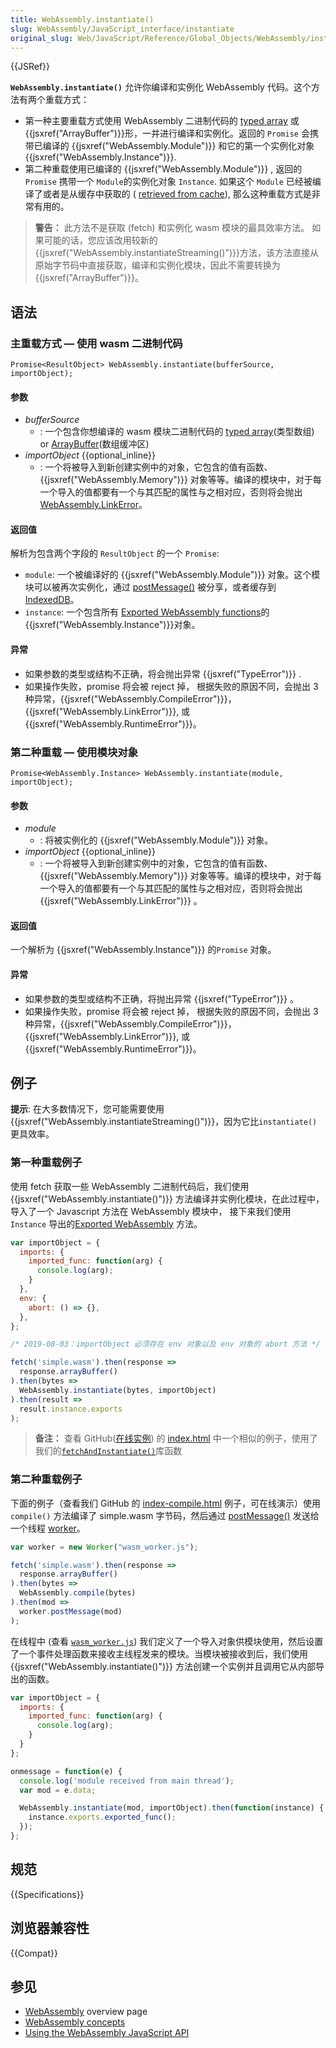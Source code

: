 ```yaml
---
title: WebAssembly.instantiate()
slug: WebAssembly/JavaScript_interface/instantiate
original_slug: Web/JavaScript/Reference/Global_Objects/WebAssembly/instantiate
---
```

{{JSRef}}

**`WebAssembly.instantiate()`** 允许你编译和实例化 WebAssembly 代码。这个方法有两个重载方式：

- 第一种主要重载方式使用 WebAssembly 二进制代码的 [typed array](/en-US/docs/Web/JavaScript/Typed_arrays) 或{{jsxref("ArrayBuffer")}}形，一并进行编译和实例化。返回的 `Promise` 会携带已编译的 {{jsxref("WebAssembly.Module")}} 和它的第一个实例化对象 {{jsxref("WebAssembly.Instance")}}.
- 第二种重载使用已编译的 {{jsxref("WebAssembly.Module")}} , 返回的 `Promise` 携带一个 `Module`的实例化对象 `Instance`. 如果这个 `Module` 已经被编译了或者是从缓存中获取的 ( [retrieved from cache](/en-US/docs/WebAssembly/Caching_modules)), 那么这种重载方式是非常有用的。

> **警告：** 此方法不是获取 (fetch) 和实例化 wasm 模块的最具效率方法。 如果可能的话，您应该改用较新的{{jsxref("WebAssembly.instantiateStreaming()")}}方法，该方法直接从原始字节码中直接获取，编译和实例化模块，因此不需要转换为{{jsxref("ArrayBuffer")}}。

## 语法

### 主重载方式 — 使用 wasm 二进制代码

```plain
Promise<ResultObject> WebAssembly.instantiate(bufferSource, importObject);
```

#### 参数

- _bufferSource_
  - : 一个包含你想编译的 wasm 模块二进制代码的 [typed array](/en-US/docs/Web/JavaScript/Typed_arrays)(类型数组) or [ArrayBuffer](/en-US/docs/Web/JavaScript/Reference/Global_Objects/ArrayBuffer)(数组缓冲区)
- _importObject_ {{optional_inline}}
  - : 一个将被导入到新创建实例中的对象，它包含的值有函数、{{jsxref("WebAssembly.Memory")}} 对象等等。编译的模块中，对于每一个导入的值都要有一个与其匹配的属性与之相对应，否则将会抛出 [WebAssembly.LinkError](/en-US/docs/Web/JavaScript/Reference/Global_Objects/WebAssembly/LinkError)。

#### 返回值

解析为包含两个字段的 `ResultObject` 的一个 `Promise`:

- `module`: 一个被编译好的 {{jsxref("WebAssembly.Module")}} 对象。这个模块可以被再次实例化，通过 [postMessage()](/en-US/docs/Web/API/Worker/postMessage) 被分享，或者缓存到 [IndexedDB](/en-US/docs/WebAssembly/Caching_modules)。
- `instance`: 一个包含所有 [Exported WebAssembly functions](/en-US/docs/WebAssembly/Exported_functions)的{{jsxref("WebAssembly.Instance")}}对象。

#### 异常

- 如果参数的类型或结构不正确，将会抛出异常 {{jsxref("TypeError")}} .
- 如果操作失败，promise 将会被 reject 掉， 根据失败的原因不同，会抛出 3 种异常，{{jsxref("WebAssembly.CompileError")}}，{{jsxref("WebAssembly.LinkError")}}, 或{{jsxref("WebAssembly.RuntimeError")}}。

### 第二种重载 — 使用模块对象

```plain
Promise<WebAssembly.Instance> WebAssembly.instantiate(module, importObject);
```

#### 参数

- _module_
  - : 将被实例化的 {{jsxref("WebAssembly.Module")}} 对象。
- _importObject_ {{optional_inline}}
  - : 一个将被导入到新创建实例中的对象，它包含的值有函数、{{jsxref("WebAssembly.Memory")}} 对象等等。编译的模块中，对于每一个导入的值都要有一个与其匹配的属性与之相对应，否则将会抛出{{jsxref("WebAssembly.LinkError")}} 。

#### 返回值

一个解析为 {{jsxref("WebAssembly.Instance")}} 的`Promise` 对象。

#### 异常

- 如果参数的类型或结构不正确，将抛出异常 {{jsxref("TypeError")}} 。
- 如果操作失败，promise 将会被 reject 掉， 根据失败的原因不同，会抛出 3 种异常，{{jsxref("WebAssembly.CompileError")}}，{{jsxref("WebAssembly.LinkError")}}, 或{{jsxref("WebAssembly.RuntimeError")}}。

## 例子

**提示**: 在大多数情况下，您可能需要使用{{jsxref("WebAssembly.instantiateStreaming()")}}，因为它比`instantiate()`更具效率。

### 第一种重载例子

使用 fetch 获取一些 WebAssembly 二进制代码后，我们使用 {{jsxref("WebAssembly.instantiate()")}} 方法编译并实例化模块，在此过程中，导入了一个 Javascript 方法在 WebAssembly 模块中， 接下来我们使用`Instance` 导出的[Exported WebAssembly](/en-US/docs/WebAssembly/Exported_functions) 方法。

```js
var importObject = {
  imports: {
    imported_func: function(arg) {
      console.log(arg);
    }
  },
  env: {
    abort: () => {},
  },
};

/* 2019-08-03：importObject 必须存在 env 对象以及 env 对象的 abort 方法 */

fetch('simple.wasm').then(response =>
  response.arrayBuffer()
).then(bytes =>
  WebAssembly.instantiate(bytes, importObject)
).then(result =>
  result.instance.exports
);
```

> **备注：** 查看 GitHub([在线实例](https://mdn.github.io/webassembly-examples/js-api-examples/)) 的 [index.html](https://github.com/mdn/webassembly-examples/blob/master/js-api-examples/index.html) 中一个相似的例子，使用了我们的[`fetchAndInstantiate()`](https://github.com/mdn/webassembly-examples/blob/master/wasm-utils.js#L1)库函数

### 第二种重载例子

下面的例子（查看我们 GitHub 的 [index-compile.html](https://github.com/mdn/webassembly-examples/blob/master/js-api-examples/index-compile.html) 例子，可在线演示）使用 `compile()` 方法编译了 simple.wasm 字节码，然后通过 [postMessage()](/en-US/docs/Web/API/Worker/postMessage) 发送给一个线程 [worker](https://developer.mozilla.org/en-US/docs/Web/API/Web_Workers_API)。

```js
var worker = new Worker("wasm_worker.js");

fetch('simple.wasm').then(response =>
  response.arrayBuffer()
).then(bytes =>
  WebAssembly.compile(bytes)
).then(mod =>
  worker.postMessage(mod)
);
```

在线程中 (查看 [`wasm_worker.js`](https://github.com/mdn/webassembly-examples/blob/master/js-api-examples/wasm_worker.js)) 我们定义了一个导入对象供模块使用，然后设置了一个事件处理函数来接收主线程发来的模块。当模块被接收到后，我们使用{{jsxref("WebAssembly.instantiate()")}} 方法创建一个实例并且调用它从内部导出的函数。

```js
var importObject = {
  imports: {
    imported_func: function(arg) {
      console.log(arg);
    }
  }
};

onmessage = function(e) {
  console.log('module received from main thread');
  var mod = e.data;

  WebAssembly.instantiate(mod, importObject).then(function(instance) {
    instance.exports.exported_func();
  });
};
```

## 规范

{{Specifications}}

## 浏览器兼容性

{{Compat}}

## 参见

- [WebAssembly](/en-US/docs/WebAssembly) overview page
- [WebAssembly concepts](/en-US/docs/WebAssembly/Concepts)
- [Using the WebAssembly JavaScript API](/en-US/docs/WebAssembly/Using_the_JavaScript_API)
